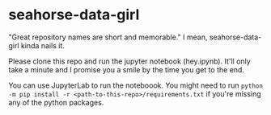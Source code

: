 # seahorse-data-girl
"Great repository names are short and memorable." I mean, seahorse-data-girl kinda nails it.

Please clone this repo and run the jupyter notebook (hey.ipynb). It'll only take a minute and I promise you a smile by the time you get to the end.

You can use JupyterLab to run the noteboook. You might need to run `python -m pip install -r <path-to-this-repo>/requirements.txt` if you're missing any of the python packages.
